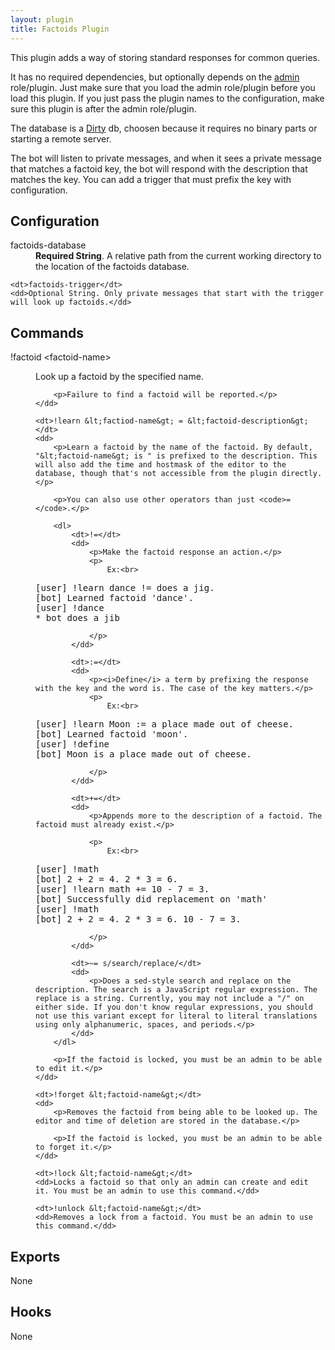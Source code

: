 ```yaml
---
layout: plugin
title: Factoids Plugin
---
```


This plugin adds a way of storing standard responses for common queries.

It has no required dependencies, but optionally depends on the <a href="admin">admin</a> role/plugin. Just make sure that you load the admin role/plugin before you load this plugin. If you just pass the plugin names to the configuration, make sure this plugin is after the admin role/plugin.

The database is a <a href="//npmjs.org/package/dirty">Dirty</a> db, choosen because it requires no binary parts or starting a remote server.

The bot will listen to private messages, and when it sees a private message that matches a factoid key, the bot will respond with the description that matches the key. You can add a trigger that must prefix the key with configuration.

## Configuration

<dl>
    <dt>factoids-database</dt>
    <dd><b>Required String</b>. A relative path from the current working directory to the location of the factoids database.</dd>

    <dt>factoids-trigger</dt>
    <dd>Optional String. Only private messages that start with the trigger will look up factoids.</dd>
</dl>

## Commands

<dl>
    <dt>!factoid &lt;factoid-name&gt;</dt>
    <dd>
        <p>Look up a factoid by the specified name.</p>

        <p>Failure to find a factoid will be reported.</p>
    </dd>

    <dt>!learn &lt;factiod-name&gt; = &lt;factoid-description&gt;</dt>
    <dd>
        <p>Learn a factoid by the name of the factoid. By default, "&lt;factoid-name&gt; is " is prefixed to the description. This will also add the time and hostmask of the editor to the database, though that's not accessible from the plugin directly.</p>

        <p>You can also use other operators than just <code>=</code>.</p>

        <dl>
            <dt>!=</dt>
            <dd>
                <p>Make the factoid response an action.</p>
                <p>
                    Ex:<br>
<pre>[user] !learn dance != does a jig.
[bot] Learned factoid 'dance'.
[user] !dance
* bot does a jib</pre>
                </p>
            </dd>

            <dt>:=</dt>
            <dd>
                <p><i>Define</i> a term by prefixing the response with the key and the word is. The case of the key matters.</p>
                <p>
                    Ex:<br>
<pre>[user] !learn Moon := a place made out of cheese.
[bot] Learned factoid 'moon'.
[user] !define
[bot] Moon is a place made out of cheese.</pre>
                </p>
            </dd>

            <dt>+=</dt>
            <dd>
                <p>Appends more to the description of a factoid. The factoid must already exist.</p>

                <p>
                    Ex:<br>
<pre>[user] !math
[bot] 2 + 2 = 4. 2 * 3 = 6.
[user] !learn math += 10 - 7 = 3.
[bot] Successfully did replacement on 'math'
[user] !math
[bot] 2 + 2 = 4. 2 * 3 = 6. 10 - 7 = 3.</pre>
                </p>
            </dd>

            <dt>~= s/search/replace/</dt>
            <dd>
                <p>Does a sed-style search and replace on the description. The search is a JavaScript regular expression. The replace is a string. Currently, you may not include a "/" on either side. If you don't know regular expressions, you should not use this variant except for literal to literal translations using only alphanumeric, spaces, and periods.</p>
            </dd>
        </dl>

        <p>If the factoid is locked, you must be an admin to be able to edit it.</p>
    </dd>

    <dt>!forget &lt;factoid-name&gt;</dt>
    <dd>
        <p>Removes the factoid from being able to be looked up. The editor and time of deletion are stored in the database.</p>

        <p>If the factoid is locked, you must be an admin to be able to forget it.</p>
    </dd>

    <dt>!lock &lt;factoid-name&gt;</dt>
    <dd>Locks a factoid so that only an admin can create and edit it. You must be an admin to use this command.</dd>

    <dt>!unlock &lt;factoid-name&gt;</dt>
    <dd>Removes a lock from a factoid. You must be an admin to use this command.</dd>
</dl>

## Exports

None

## Hooks

None